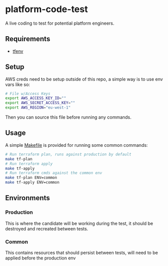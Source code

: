 # platform-code-test

A live coding to test for potential platform engineers.

## Requirements

* [tfenv](https://github.com/tfutils/tfenv)

## Setup

AWS creds need to be setup outside of this repo, a simple way is to use env vars like so:

```BASH
# File w/Access Keys
export AWS_ACCESS_KEY_ID=""
export AWS_SECRET_ACCESS_KEY=""
export AWS_REGION="eu-west-1"
```

Then you can source this file before running any commands.

## Usage

A simple [Makefile](Makefile) is provided for running some common commands:

```BASH
# Run terraform plan, runs against production by default
make tf-plan
# Run terraform apply
make tf-apply
# Run terraform cmds against the common env
make tf-plan ENV=common
make tf-apply ENV=common
```

## Environments

### Production

This is where the candidate will be working during the test, it should be destroyed and recreated between tests.

### Common

This contains resources that should persist between tests, will need to be applied before the production env
